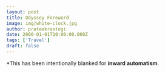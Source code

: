 ```yaml
---
layout: post
title: Odyssey Foreword
image: img/white-clock.jpg
author: prateekrastogi
date: 2000-01-01T10:00:00.000Z
tags: ['Travel']
draft: false
---
```


*This has been intentionally blanked for **inward automatism**.
